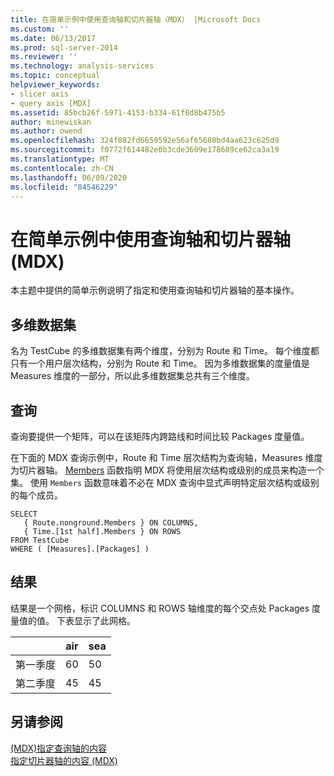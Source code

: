 ```yaml
---
title: 在简单示例中使用查询轴和切片器轴（MDX） |Microsoft Docs
ms.custom: ''
ms.date: 06/13/2017
ms.prod: sql-server-2014
ms.reviewer: ''
ms.technology: analysis-services
ms.topic: conceptual
helpviewer_keywords:
- slicer axis
- query axis [MDX]
ms.assetid: 85bcb26f-5971-4153-b334-61f8d8b475b5
author: minewiskan
ms.author: owend
ms.openlocfilehash: 324f082fd6659592e56af65680bd4aa623c625d9
ms.sourcegitcommit: f0772f614482e0b3cde3609e178689ce62ca3a19
ms.translationtype: MT
ms.contentlocale: zh-CN
ms.lasthandoff: 06/09/2020
ms.locfileid: "84546229"
---
```

# <a name="using-query-and-slicer-axes-in-a-simple-example-mdx"></a>在简单示例中使用查询轴和切片器轴 (MDX)
  本主题中提供的简单示例说明了指定和使用查询轴和切片器轴的基本操作。  
  
## <a name="the-cube"></a>多维数据集  
 名为 TestCube 的多维数据集有两个维度，分别为 Route 和 Time。 每个维度都只有一个用户层次结构，分别为 Route 和 Time。 因为多维数据集的度量值是 Measures 维度的一部分，所以此多维数据集总共有三个维度。  
  
## <a name="the-query"></a>查询  
 查询要提供一个矩阵，可以在该矩阵内跨路线和时间比较 Packages 度量值。  
  
 在下面的 MDX 查询示例中，Route 和 Time 层次结构为查询轴，Measures 维度为切片器轴。 [Members](/sql/mdx/members-set-mdx) 函数指明 MDX 将使用层次结构或级别的成员来构造一个集。 使用 `Members` 函数意味着不必在 MDX 查询中显式声明特定层次结构或级别的每个成员。  
  
```  
SELECT  
   { Route.nonground.Members } ON COLUMNS,  
   { Time.[1st half].Members } ON ROWS  
FROM TestCube  
WHERE ( [Measures].[Packages] )  
```  
  
## <a name="the-results"></a>结果  
 结果是一个网格，标识 COLUMNS 和 ROWS 轴维度的每个交点处 Packages 度量值的值。 下表显示了此网格。  
  
||air|sea|  
|-|---------|---------|  
|第一季度|60|50|  
|第二季度|45|45|  
  
## <a name="see-also"></a>另请参阅  
 [&#40;MDX&#41;指定查询轴的内容](mdx-query-and-slicer-axes-specify-the-contents-of-a-query-axis.md)   
 [指定切片器轴的内容 (MDX)](mdx-query-and-slicer-axes-specify-the-contents-of-a-slicer-axis.md)  
  
  
